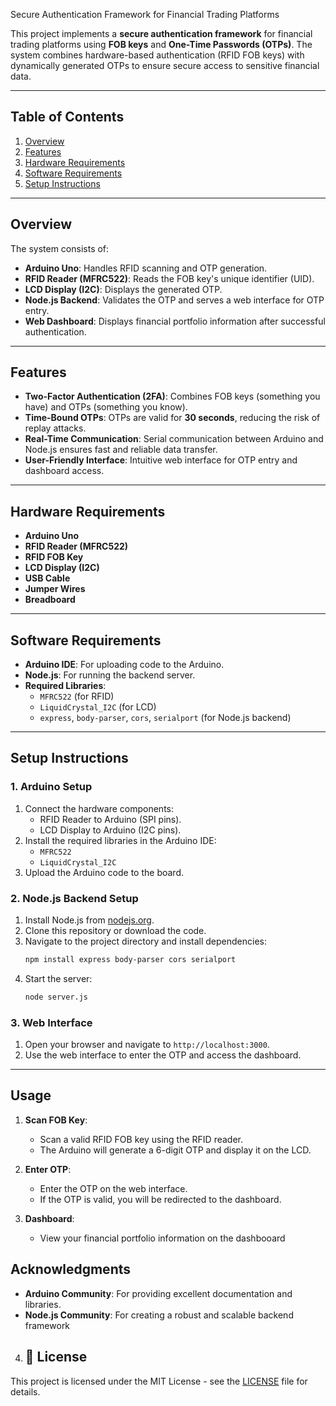  Secure Authentication Framework for Financial Trading Platforms

This project implements a **secure authentication framework** for financial trading platforms using **FOB keys** and **One-Time Passwords (OTPs)**. The system combines hardware-based authentication (RFID FOB keys) with dynamically generated OTPs to ensure secure access to sensitive financial data.

---

## Table of Contents
1. [Overview](#overview)
2. [Features](#features)
3. [Hardware Requirements](#hardware-requirements)
4. [Software Requirements](#software-requirements)
5. [Setup Instructions](#setup-instructions)


---

## Overview
The system consists of:
- **Arduino Uno**: Handles RFID scanning and OTP generation.
- **RFID Reader (MFRC522)**: Reads the FOB key's unique identifier (UID).
- **LCD Display (I2C)**: Displays the generated OTP.
- **Node.js Backend**: Validates the OTP and serves a web interface for OTP entry.
- **Web Dashboard**: Displays financial portfolio information after successful authentication.

---

## Features
- **Two-Factor Authentication (2FA)**: Combines FOB keys (something you have) and OTPs (something you know).
- **Time-Bound OTPs**: OTPs are valid for **30 seconds**, reducing the risk of replay attacks.
- **Real-Time Communication**: Serial communication between Arduino and Node.js ensures fast and reliable data transfer.
- **User-Friendly Interface**: Intuitive web interface for OTP entry and dashboard access.

---

## Hardware Requirements
- **Arduino Uno**
- **RFID Reader (MFRC522)**
- **RFID FOB Key**
- **LCD Display (I2C)**
- **USB Cable**
- **Jumper Wires**
- **Breadboard**

---

## Software Requirements
- **Arduino IDE**: For uploading code to the Arduino.
- **Node.js**: For running the backend server.
- **Required Libraries**:
  - `MFRC522` (for RFID)
  - `LiquidCrystal_I2C` (for LCD)
  - `express`, `body-parser`, `cors`, `serialport` (for Node.js backend)

---

## Setup Instructions

### 1. Arduino Setup
1. Connect the hardware components:
   - RFID Reader to Arduino (SPI pins).
   - LCD Display to Arduino (I2C pins).
2. Install the required libraries in the Arduino IDE:
   - `MFRC522`
   - `LiquidCrystal_I2C`
3. Upload the Arduino code to the board.

### 2. Node.js Backend Setup
1. Install Node.js from [nodejs.org](https://nodejs.org/).
2. Clone this repository or download the code.
3. Navigate to the project directory and install dependencies:
   ```bash
   npm install express body-parser cors serialport
   ```
4. Start the server:
   ```bash
   node server.js
   ```

### 3. Web Interface
1. Open your browser and navigate to `http://localhost:3000`.
2. Use the web interface to enter the OTP and access the dashboard.

---

## Usage
1. **Scan FOB Key**:
   - Scan a valid RFID FOB key using the RFID reader.
   - The Arduino will generate a 6-digit OTP and display it on the LCD.

2. **Enter OTP**:
   - Enter the OTP on the web interface.
   - If the OTP is valid, you will be redirected to the dashboard.

3. **Dashboard**:
   - View your financial portfolio information on the dashbooard

## Acknowledgments
- **Arduino Community**: For providing excellent documentation and libraries.
- **Node.js Community**: For creating a robust and scalable backend framework
  
 4. ## 📄 License

This project is licensed under the MIT License - see the [LICENSE](LICENSE) file for details.
